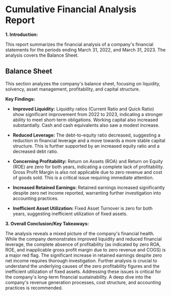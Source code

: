 # Cumulative Financial Analysis Report

**1. Introduction:**

This report summarizes the financial analysis of a company's financial statements for the periods ending March 31, 2022, and March 31, 2023.  The analysis covers the Balance Sheet.


## Balance Sheet

This section analyzes the company's balance sheet, focusing on liquidity, solvency, asset management, profitability, and capital structure.

**Key Findings:**

* **Improved Liquidity:**  Liquidity ratios (Current Ratio and Quick Ratio) show significant improvement from 2022 to 2023, indicating a stronger ability to meet short-term obligations. Working capital also increased substantially.  Cash and cash equivalents also saw a modest increase.

* **Reduced Leverage:** The debt-to-equity ratio decreased, suggesting a reduction in financial leverage and a move towards a more stable capital structure. This is further supported by an increased equity ratio and a decreased debt ratio.

* **Concerning Profitability:**  Return on Assets (ROA) and Return on Equity (ROE) are zero for both years, indicating a complete lack of profitability.  Gross Profit Margin is also not applicable due to zero revenue and cost of goods sold. This is a critical issue requiring immediate attention.

* **Increased Retained Earnings:** Retained earnings increased significantly despite zero net income reported, warranting further investigation into accounting practices.

* **Inefficient Asset Utilization:** Fixed Asset Turnover is zero for both years, suggesting inefficient utilization of fixed assets.


**3. Overall Conclusion/Key Takeaways:**

The analysis reveals a mixed picture of the company's financial health. While the company demonstrates improved liquidity and reduced financial leverage, the complete absence of profitability (as indicated by zero ROA, ROE, and inapplicable gross profit margin due to zero revenue and COGS) is a major red flag.  The significant increase in retained earnings despite zero net income requires thorough investigation.  Further analysis is crucial to understand the underlying causes of the zero profitability figures and the inefficient utilization of fixed assets.  Addressing these issues is critical for the company's long-term financial sustainability.  A deep dive into the company's revenue generation processes, cost structure, and accounting practices is recommended.